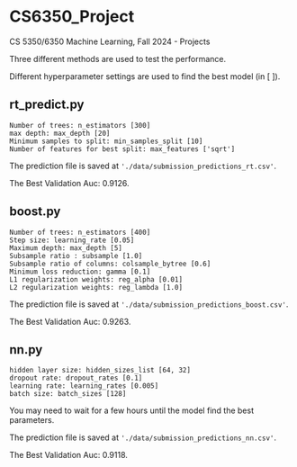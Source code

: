 # CS6350_Project
CS 5350/6350 Machine Learning, Fall 2024 - Projects

Three different methods are used to test the performance.

Different hyperparameter settings are used to find the best model (in [ ]). 

## rt_predict.py

```
Number of trees: n_estimators [300]
max depth: max_depth [20]
Minimum samples to split: min_samples_split [10]
Number of features for best split: max_features ['sqrt']
```

The prediction file is saved at `'./data/submission_predictions_rt.csv'`.

The Best Validation Auc: 0.9126.

## boost.py
```
Number of trees: n_estimators [400]
Step size: learning_rate [0.05]
Maximum depth: max_depth [5]
Subsample ratio : subsample [1.0]
Subsample ratio of columns: colsample_bytree [0.6]
Minimum loss reduction: gamma [0.1]
L1 regularization weights: reg_alpha [0.01]
L2 regularization weights: reg_lambda [1.0]
```

The prediction file is saved at `'./data/submission_predictions_boost.csv'`.

The Best Validation Auc: 0.9263.

## nn.py
```
hidden layer size: hidden_sizes_list [64, 32]
dropout rate: dropout_rates [0.1]
learning rate: learning_rates [0.005]
batch size: batch_sizes [128]
```

You may need to wait for a few hours until the model find the best parameters. 

The prediction file is saved at `'./data/submission_predictions_nn.csv'`.

The Best Validation Auc: 0.9118.